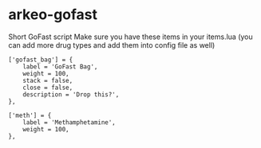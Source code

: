 # arkeo-gofast
Short GoFast script
Make sure you have these items in your items.lua (you can add more drug types and add them into config file as well)

    ['gofast_bag'] = {
        label = 'GoFast Bag',
        weight = 100,
        stack = false,
        close = false,
        description = 'Drop this?',
    },

    ['meth'] = {
        label = 'Methamphetamine',
        weight = 100,
    },
